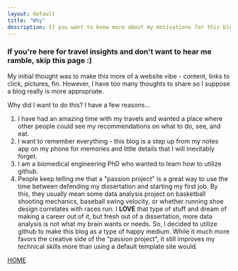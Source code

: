 ```yaml
---  
layout: default
title: "Why"
description: If you want to know more about my motivations for this blog, youre in the right place.
---
```

### If you're here for travel insights and don't want to hear me ramble, skip this page :) 

My initial thought was to make this more of a website vibe - content, links to click, pictures, fin. However, I have too many thoughts to share so I suppose a blog really is more appropriate. 

Why did I want to do this? I have a few reasons... 
1. I have had an amazing time with my travels and wanted a place where other people could see my recommendations on what to do, see, and eat.
2. I want to remember everything - this blog is a step up from my notes app on my phone for memories and little details that I will inevitably forget.
3. I am a biomedical engineering PhD who wanted to learn how to utilize github.
4. People keep telling me that a "passion project" is a great way to use the time between defending my dissertation and starting my first job. By this, they usually mean some data analysis project on basketball shooting mechanics, baseball swing velocity, or whether running shoe design correlates with races run. I **LOVE** that type of stuff and dream of making a career out of it, but fresh out of a dissertation, more data analysis is not what my brain wants or needs. So, I decided to utilize github to make this blog as a type of happy medium. While it much more favors the creative side of the "passion project", it still improves my technical skills more than using a default template site would.

[HOME](./index.md)
